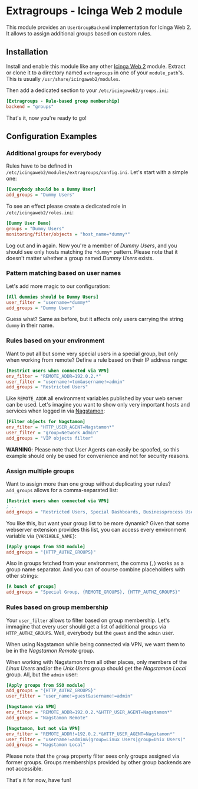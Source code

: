 Extragroups - Icinga Web 2 module
=================================

This module provides an `UserGroupBackend` implementation for Icinga Web 2. It
allows to assign additional groups based on custom rules.

Installation
------------

Install and enable this module like any other [Icinga Web 2](https://www.icinga.com/products/icinga-web-2/)
module. Extract or clone it to a directory named `extragroups` in one of your
`module_path`'s. This is usually `/usr/share/icingaweb2/modules`.

Then add a dedicated section to your `/etc/icingaweb2/groups.ini`:

```ini
[Extragroups - Rule-based group membership]
backend = "groups"
```

That's it, now you're ready to go!

Configuration Examples
----------------------

### Additional groups for everybody

Rules have to be defined in `/etc/icingaweb2/modules/extragroups/config.ini`.
Let's start with a simple one:

```ini
[Everybody should be a Dummy User]
add_groups = "Dummy Users"
```

To see an effect please create a dedicated role in `/etc/icingaweb2/roles.ini`:

```ini
[Dummy User Demo]
groups = "Dummy Users"
monitoring/filter/objects = "host_name=*dummy*"
```

Log out and in again. Now you're a member of *Dummy Users*, and you should see
only hosts matching the `*dummy*` pattern. Please note that it doesn't matter
whether a group named *Dummy Users* exists.

### Pattern matching based on user names

Let's add more magic to our configuration:

```ini
[All dummies should be Dummy Users]
user_filter = "username=*dummy*"
add_groups = "Dummy Users"
```

Guess what? Same as before, but it affects only users carrying the string
`dummy` in their name.

### Rules based on your environment

Want to put all but some very special users in a special group, but only when
working from remote? Define a rule based on their IP address range:

```ini
[Restrict users when connected via VPN]
env_filter = "REMOTE_ADDR=192.0.2.*"
user_filter = "username!=tom&username!=admin"
add_groups = "Restricted Users"
```

Like `REMOTE_ADDR` all environment variables published by your web server can be
used. Let's imagine you want to show only very important hosts and services when
logged in via [Nagstamon](https://nagstamon.ifw-dresden.de):

```ini
[Filter objects for Nagstamon]
env_filter = "HTTP_USER_AGENT=Nagstamon*"
user_filter = "group=Network Admin"
add_groups = "VIP objects filter"
```

**WARNING**: Please note that User Agents can easily be spoofed, so this example
should only be used for convenience and not for security reasons.

### Assign multiple groups

Want to assign more than one group without duplicating your rules? `add_groups`
allows for a comma-separated list:

```ini
[Restrict users when connected via VPN]
; ..
add_groups = "Restricted Users, Special Dashboards, Businessprocess Users"
```

You like this, but want your group list to be more dynamic? Given that some
webserver extension provides this list, you can access every environment
variable via `{VARIABLE_NAME}`:

```ini
[Apply groups from SSO module]
add_groups = "{HTTP_AUTHZ_GROUPS}"
```

Also in groups fetched from your environment, the comma (`,`) works as a group
name separator. And you can of course combine placeholders with other strings:

```ini
[A bunch of groups]
add_groups = "Special Group, {REMOTE_GROUPS}, {HTTP_AUTHZ_GROUPS}"
```

### Rules based on group membership

Your `user_filter` allows to filter based on group membership. Let's immagine
that every user should get a list of additional groups via `HTTP_AUTHZ_GROUPS`.
Well, everybody but the `guest` and the `admin` user.

When using Nagstamon while being connected via VPN, we want them to be in the
*Nagstamon Remote* group.

When working with Nagstamon from all other places, only members of the *Linux
Users* and/or the *Unix Users* group should get the *Nagstamon Local* group.
All, but the `admin` user:

```ini
[Apply groups from SSO module]
add_groups = "{HTTP_AUTHZ_GROUPS}"
user_filter = "user_name!=guest&username!=admin"

[Nagstamon via VPN]
env_filter = "REMOTE_ADDR=192.0.2.*&HTTP_USER_AGENT=Nagstamon*"
add_groups = "Nagstamon Remote"

[Nagstamon, but not via VPN]
env_filter = "REMOTE_ADDR!=192.0.2.*&HTTP_USER_AGENT=Nagstamon*"
user_filter = "username!=admin&(group=Linux Users|group=Unix Users)"
add_groups = "Nagstamon Local"
```

Please note that the `group` property filter sees only groups assigned via
former groups. Groups memberships provided by other group backends are not
accessible.

That's it for now, have fun!
